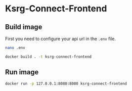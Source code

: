 # Ksrg-Connect-Frontend

## Build image

First you need to configure your api url in the `.env` file.

```bash
nano .env
```

```bash
docker build . -t ksrg-connect-frontend
```

## Run image

```bash
docker run -p 127.0.0.1:8080:8080 ksrg-connect-frontend
```